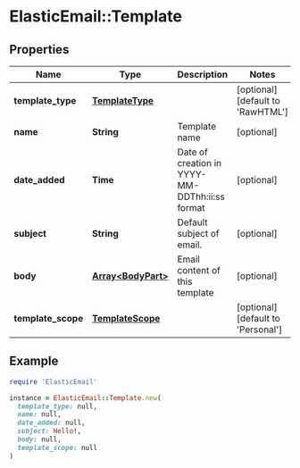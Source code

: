 # ElasticEmail::Template

## Properties

| Name | Type | Description | Notes |
| ---- | ---- | ----------- | ----- |
| **template_type** | [**TemplateType**](TemplateType.md) |  | [optional][default to &#39;RawHTML&#39;] |
| **name** | **String** | Template name | [optional] |
| **date_added** | **Time** | Date of creation in YYYY-MM-DDThh:ii:ss format | [optional] |
| **subject** | **String** | Default subject of email. | [optional] |
| **body** | [**Array&lt;BodyPart&gt;**](BodyPart.md) | Email content of this template | [optional] |
| **template_scope** | [**TemplateScope**](TemplateScope.md) |  | [optional][default to &#39;Personal&#39;] |

## Example

```ruby
require 'ElasticEmail'

instance = ElasticEmail::Template.new(
  template_type: null,
  name: null,
  date_added: null,
  subject: Hello!,
  body: null,
  template_scope: null
)
```

